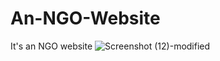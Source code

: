 # An-NGO-Website
It's an NGO website
![Screenshot (12)-modified](https://user-images.githubusercontent.com/95564073/164971473-f4c59b28-8254-438b-bb88-58cc06b2c9ef.png)
